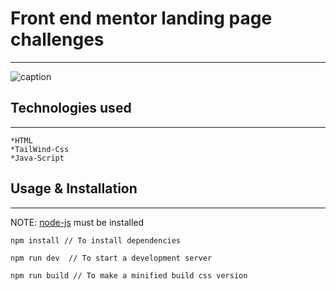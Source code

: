 # Front end mentor landing page challenges

---
![caption](https://media.giphy.com/media/XtHfSSFn2gd55IE5b8/giphy.gif)


## Technologies used

---

    *HTML
    *TailWind-Css
    *Java-Script

## Usage & Installation

---

NOTE: [node-js](https://nodejs.org/) must be installed

```
npm install // To install dependencies

npm run dev  // To start a development server

npm run build // To make a minified build css version

```

